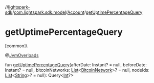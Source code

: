 //[lightspark-sdk](../../../index.md)/[com.lightspark.sdk.model](../index.md)/[Account](index.md)/[getUptimePercentageQuery](get-uptime-percentage-query.md)

# getUptimePercentageQuery

[common]\

@[JvmOverloads](https://kotlinlang.org/api/latest/jvm/stdlib/kotlin.jvm/-jvm-overloads/index.html)

fun [getUptimePercentageQuery](get-uptime-percentage-query.md)(afterDate: Instant? = null, beforeDate: Instant? = null, bitcoinNetworks: [List](https://kotlinlang.org/api/latest/jvm/stdlib/kotlin.collections/-list/index.html)&lt;[BitcoinNetwork](../-bitcoin-network/index.md)&gt;? = null, nodeIds: [List](https://kotlinlang.org/api/latest/jvm/stdlib/kotlin.collections/-list/index.html)&lt;[String](https://kotlinlang.org/api/latest/jvm/stdlib/kotlin/-string/index.html)&gt;? = null): Query&lt;[Int](https://kotlinlang.org/api/latest/jvm/stdlib/kotlin/-int/index.html)?&gt;
